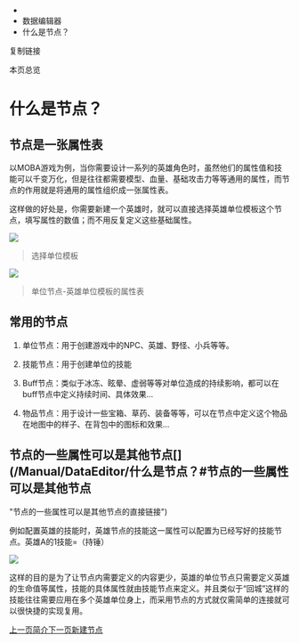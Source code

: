   * [](/)
  * 数据编辑器
  * 什么是节点？

复制链接

本页总览

# 什么是节点？

## 节点是一张属性表[​](/Manual/DataEditor/什么是节点？#节点是一张属性表 "节点是一张属性表的直接链接")

以MOBA游戏为例，当你需要设计一系列的英雄角色时，虽然他们的属性值和技能可以千变万化，但是往往都需要模型、血量、基础攻击力等等通用的属性，而节点的作用就是将通用的属性组织成一张属性表。

这样做的好处是，你需要新建一个英雄时，就可以直接选择英雄单位模板这个节点，填写属性的数值；而不用反复定义这些基础属性。

![](https://doc.sce.xd.com/assets/images/属性表-2d0dcb2a75022ed89958581b756081db.png)

> 选择单位模板

![](https://doc.sce.xd.com/assets/images/属性-395124d8f11828e9d71d32366fbcf329.png)

> 单位节点-英雄单位模板的属性表

## 常用的节点[​](/Manual/DataEditor/什么是节点？#常用的节点 "常用的节点的直接链接")

  1. 单位节点：用于创建游戏中的NPC、英雄、野怪、小兵等等。

  2. 技能节点：用于创建单位的技能

  3. Buff节点：类似于冰冻、眩晕、虚弱等等对单位造成的持续影响，都可以在buff节点中定义持续时间、具体效果...

  4. 物品节点：用于设计一些宝箱、草药、装备等等，可以在节点中定义这个物品在地图中的样子、在背包中的图标和效果...

## 节点的一些属性可以是其他节点[​](/Manual/DataEditor/什么是节点？#节点的一些属性可以是其他节点
"节点的一些属性可以是其他节点的直接链接")

例如配置英雄的技能时，英雄节点的技能这一属性可以配置为已经写好的技能节点。英雄A的1技能=（持锤）

![](https://doc.sce.xd.com/assets/images/qita-a3d7db067d4788f9d0021f0a92190236.png)

这样的目的是为了让节点内需要定义的内容更少，英雄的单位节点只需要定义英雄的生命值等属性，技能的具体属性就由技能节点来定义。并且类似于“回城”这样的技能往往需要应用在多个英雄单位身上，而采用节点的方式就仅需简单的连接就可以很快捷的实现复用。

[上一页简介](/Manual/DataEditor/Intro)[下一页新建节点](/Manual/DataEditor/新建节点)


